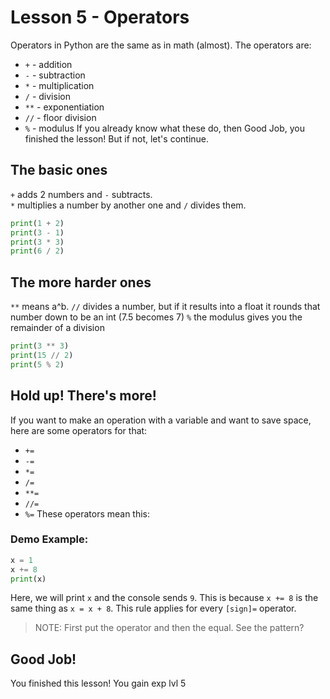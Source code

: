 # Lesson 5 - Operators

Operators in Python are the same as in math (almost). The operators are:
- `+` - addition
- `-` - subtraction
- `*` - multiplication
- `/` - division
- `**` - exponentiation
- `//` - floor division
- `%` - modulus
If you already know what these do, then Good Job, you finished the lesson! But if not, let's continue.

## The basic ones
`+` adds 2 numbers and `-` subtracts.  
`*` multiplies a number by another one and `/` divides them.

```python
print(1 + 2)
print(3 - 1)
print(3 * 3)
print(6 / 2)
```

## The more harder ones
`**` means a^b.
`//` divides a number, but if it results into a float it rounds that number down to be an int (7.5 becomes 7)
`%` the modulus gives you the remainder of a division

```python
print(3 ** 3)
print(15 // 2)
print(5 % 2)
```

## Hold up! There's more!
If you want to make an operation with a variable and want to save space, here are some operators for that:
- `+=`
- `-=`
- `*=`
- `/=`
- `**=`
- `//=`
- `%=`
These operators mean this:
### Demo Example:
```python
x = 1
x += 8
print(x)
```
Here, we will print `x` and the console sends `9`. This is because `x += 8` is the same thing as `x = x + 8`. This rule applies for every `[sign]=` operator.
> NOTE: First put the operator and then the equal. See the pattern?

## Good Job! 
You finished this lesson! You gain exp lvl 5
